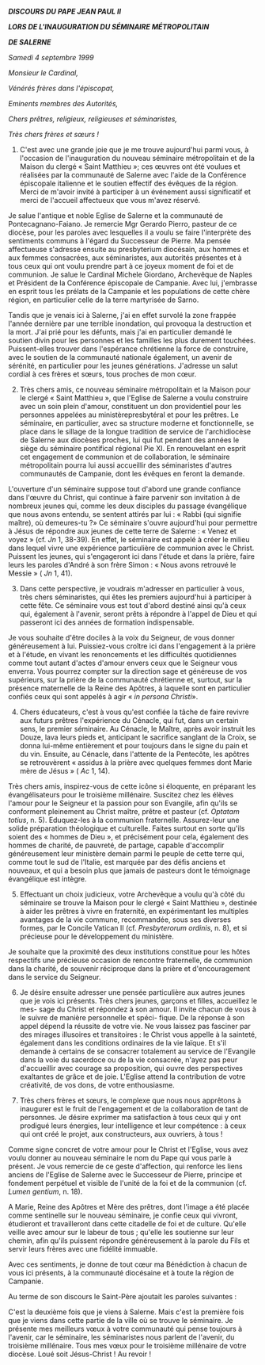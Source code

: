 ***DISCOURS DU PAPE JEAN PAUL II***

***LORS DE L'INAUGURATION DU SÉMINAIRE MÉTROPOLITAIN***

***DE SALERNE***

*Samedi 4 septembre 1999*

*Monsieur le Cardinal,*

*Vénérés frères dans l'épiscopat,*

*Eminents membres des Autorités,*

*Chers prêtres, religieux, religieuses et séminaristes,*

*Très chers frères et sœurs !*

1. C'est avec une grande joie que je me trouve aujourd'hui parmi vous, à l'occasion de l'inauguration du nouveau séminaire métropolitain et de la Maison du clergé « Saint Matthieu »; ces œuvres ont été voulues et réalisées par la communauté de Salerne avec l'aide de la Conférence épiscopale italienne et le soutien effectif des évêques de la région. Merci de m'avoir invité à participer à un événement aussi significatif et merci de l'accueil affectueux que vous m'avez réservé.

Je salue l'antique et noble Eglise de Salerne et la communauté de Pontecagnano-Faiano. Je remercie Mgr Gerardo Pierro, pasteur de ce diocèse, pour les paroles avec lesquelles il a voulu se faire l'interprète des sentiments communs à l'égard du Successeur de Pierre. Ma pensée affectueuse s'adresse ensuite au presbyterium diocésain, aux hommes et aux femmes consacrées, aux séminaristes, aux autorités présentes et à tous ceux qui ont voulu prendre part à ce joyeux moment de foi et de communion. Je salue le Cardinal Michele Giordano, Archevêque de Naples et Président de la Conférence épiscopale de Campanie. Avec lui, j'embrasse en esprit tous les prélats de la Campanie et les populations de cette chère région, en particulier celle de la terre martyrisée de Sarno.

Tandis que je venais ici à Salerne, j'ai en effet survolé la zone frappée l'année dernière par une terrible inondation, qui provoqua la destruction et la mort. J'ai prié pour les défunts, mais j'ai en particulier demandé le soutien divin pour les personnes et les familles les plus durement touchées. Puissent-elles trouver dans l'espérance chrétienne la force de construire, avec le soutien de la communauté nationale également, un avenir de sérénité, en particulier pour les jeunes générations. J'adresse un salut cordial à ces frères et sœurs, tous proches de mon cœur.

2. Très chers amis, ce nouveau séminaire métropolitain et la Maison pour le clergé « Saint Matthieu », que l'Eglise de Salerne a voulu construire avec un soin plein d'amour, constituent un don providentiel pour les personnes appelées au ministèrepresbytéral et pour les prêtres. Le séminaire, en particulier, avec sa structure moderne et fonctionnelle, se place dans le sillage de la longue tradition de service de l'archidiocèse de Salerne aux diocèses proches, lui qui fut pendant des années le siège du séminaire pontifical régional Pie XI. En renouvelant en esprit cet engagement de communion et de collaboration, le séminaire métropolitain pourra lui aussi accueillir des séminaristes d'autres communautés de Campanie, dont les évêques en feront la demande.

L'ouverture d'un séminaire suppose tout d'abord une grande confiance dans l'œuvre du Christ, qui continue à faire parvenir son invitation à de nombreux jeunes qui, comme les deux disciples du passage évangélique que nous avons entendu, se sentent attirés par lui : « Rabbi (qui signifie maître), où demeures-tu ?» Ce séminaire s'ouvre aujourd'hui pour permettre à Jésus de répondre aux jeunes de cette terre de Salerne : « Venez et voyez » (cf. *Jn* 1, 38-39). En effet, le séminaire est appelé à créer le milieu dans lequel vivre une expérience particulière de communion avec le Christ. Puissent les jeunes, qui s'engageront ici dans l'étude et dans la prière, faire leurs les paroles d'André à son frère Simon : « Nous avons retrouvé le Messie » ( *Jn* 1, 41).

3. Dans cette perspective, je voudrais m'adresser en particulier à vous, très chers séminaristes, qui êtes les premiers aujourd'hui à participer à cette fête. Ce séminaire vous est tout d'abord destiné ainsi qu'à ceux qui, également à l'avenir, seront prêts à répondre à l'appel de Dieu et qui passeront ici des années de formation indispensable.

Je vous souhaite d'être dociles à la voix du Seigneur, de vous donner généreusement à lui. Puissiez-vous croître ici dans l'engagement à la prière et à l'étude, en vivant les renoncements et les difficultés quotidiennes comme tout autant d'actes d'amour envers ceux que le Seigneur vous enverra. Vous pourrez compter sur la direction sage et généreuse de vos supérieurs, sur la prière de la communauté chrétienne et, surtout, sur la présence maternelle de la Reine des Apôtres, à laquelle sont en particulier confiés ceux qui sont appelés à agir « *in persona Christi*».

4. Chers éducateurs, c'est à vous qu'est confiée la tâche de faire revivre aux futurs prêtres l'expérience du Cénacle, qui fut, dans un certain sens, le premier séminaire. Au Cénacle, le Maître, après avoir instruit les Douze, lava leurs pieds et, anticipant le sacrifice sanglant de la Croix, se donna lui-même entièrement et pour toujours dans le signe du pain et du vin. Ensuite, au Cénacle, dans l'attente de la Pentecôte, les apôtres se retrouvèrent « assidus à la prière avec quelques femmes dont Marie mère de Jésus » ( *Ac* 1, 14).

Très chers amis, inspirez-vous de cette icône si éloquente, en préparant les évangélisateurs pour le troisième millénaire. Suscitez chez les élèves l'amour pour le Seigneur et la passion pour son Evangile, afin qu'ils se conforment pleinement au Christ maître, prêtre et pasteur (cf. *Optatam totius*, n. 5). Eduquez-les à la communion fraternelle. Assurez-leur une solide préparation théologique et culturelle. Faites surtout en sorte qu'ils soient des « hommes de Dieu », et précisément pour cela, également des hommes de charité, de pauvreté, de partage, capable d'accomplir généreusement leur ministère demain parmi le peuple de cette terre qui, comme tout le sud de l'Italie, est marquée par des défis anciens et nouveaux, et qui a besoin plus que jamais de pasteurs dont le témoignage évangélique est intègre.

5. Effectuant un choix judicieux, votre Archevêque a voulu qu'à côté du séminaire se trouve la Maison pour le clergé « Saint Matthieu », destinée à aider les prêtres à vivre en fraternité, en expérimentant les multiples avantages de la vie commune, recommandée, sous ses diverses formes, par le Concile Vatican II (cf. *Presbyterorum ordinis*, n. 8), et si précieuse pour le développement du ministère.

Je souhaite que la proximité des deux institutions constitue pour les hôtes respectifs une précieuse occasion de rencontre fraternelle, de communion dans la charité, de souvenir réciproque dans la prière et d'encouragement dans le service du Seigneur.

6. Je désire ensuite adresser une pensée particulière aux autres jeunes que je vois ici présents. Très chers jeunes, garçons et filles, accueillez le mes- sage du Christ et répondez à son amour. Il invite chacun de vous à le suivre de manière personnelle et spéci- fique. De la réponse à son appel dépend la réussite de votre vie. Ne vous laissez pas fasciner par des mirages illusoires et transitoires : le Christ vous appelle à la sainteté, également dans les conditions ordinaires de la vie laïque. Et s'il demande à certains de se consacrer totalement au service de l'Evangile dans la voie du sacerdoce ou de la vie consacrée, n'ayez pas peur d'accueillir avec courage sa proposition, qui ouvre des perspectives exaltantes de grâce et de joie. L'Eglise attend la contribution de votre créativité, de vos dons, de votre enthousiasme.

7. Très chers frères et sœurs, le complexe que nous nous apprêtons à inaugurer est le fruit de l'engagement et de la collaboration de tant de personnes. Je désire exprimer ma satisfaction à tous ceux qui y ont prodigué leurs énergies, leur intelligence et leur compétence : à ceux qui ont créé le projet, aux constructeurs, aux ouvriers, à tous !

Comme signe concret de votre amour pour le Christ et l'Eglise, vous avez voulu donner au nouveau séminaire le nom du Pape qui vous parle à présent. Je vous remercie de ce geste d'affection, qui renforce les liens anciens de l'Eglise de Salerne avec le Successeur de Pierre, principe et fondement perpétuel et visible de l'unité de la foi et de la communion (cf. *Lumen gentium*, n. 18).

A Marie, Reine des Apôtres et Mère des prêtres, dont l'image a été placée comme sentinelle sur le nouveau séminaire, je confie ceux qui vivront, étudieront et travailleront dans cette citadelle de foi et de culture. Qu'elle veille avec amour sur le labeur de tous ; qu'elle les soutienne sur leur chemin, afin qu'ils puissent répondre généreusement à la parole du Fils et servir leurs frères avec une fidélité immuable.

Avec ces sentiments, je donne de tout cœur ma Bénédiction à chacun de vous ici présents, à la communauté diocésaine et à toute la région de Campanie.

Au terme de son discours le Saint-Père ajoutait les paroles suivantes :

C'est la deuxième fois que je viens à Salerne. Mais c'est la première fois que je viens dans cette partie de la ville où se trouve le séminaire. Je présente mes meilleurs vœux à votre communauté qui pense toujours à l'avenir, car le séminaire, les séminaristes nous parlent de l'avenir, du troisième millénaire. Tous mes vœux pour le troisième millénaire de votre diocèse. Loué soit Jésus-Christ ! Au revoir !